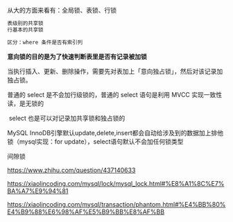 













从大的方面来看有：全局锁、表锁、行锁



```sql
表级别的共享锁
行基本的共享锁

区分：where 条件是否有索引列

```





**意向锁的目的是为了快速判断表里是否有记录被加锁**



当执行插入、更新、删除操作，需要先对表加上「意向独占锁」，然后对该记录加独占锁。

普通的 select 是不会加行级锁的，普通的 select 语句是利用 MVCC 实现一致性读，是无锁的

​	select 也是可以对记录加共享锁和独占锁的



MySQL InnoDB引擎默认update,delete,insert都会自动给涉及到的数据加上排他锁（mysql实现：for update），select语句默认不会加任何锁类型





间隙锁



https://www.zhihu.com/question/437140633



https://xiaolincoding.com/mysql/lock/mysql_lock.html#%E8%A1%8C%E7%BA%A7%E9%94%81



https://xiaolincoding.com/mysql/transaction/phantom.html#%E4%BB%80%E4%B9%88%E6%98%AF%E5%B9%BB%E8%AF%BB




